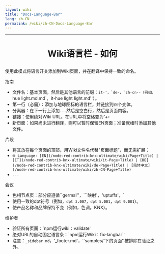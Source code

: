 ```yaml
---
layout: wiki
title: "Docs-Language-Bar"
lang: zh-CN
permalink: /wiki/zh-CN-Docs-Language-Bar
---
```

---

<h1> <p align ='Center'> Wiki语言栏 - 如何</p> </h1>

使用此模式将语言开关添加到Wiki页面，并在翻译中保持一致的命名。

指南

- 文件名：基本页面，然后是其他语言的前缀：``it-'，`de-，`zh-cn--（例如，``hue light.md.md\`，it-hue light light.md''）。
- 第一行（必需）：添加与地球图标的语言栏，并链接到四个变体。
- 分离器：在下一行上添加`---`然后是空白行，然后是页面内容。
- 链接：使用绝对Wiki URL。在URL中将空格变为'+`+`
- 新页面：如果尚未进行翻译，则可以暂时保留EN页面；准备就绪时添加其他文件。

片段

- 将其放在每个页面的顶部，用Wiki文件名代替"页面标题”，而无需扩展：
- `🌐 Language: [EN](/node-red-contrib-knx-ultimate/wiki/Page+Title) | [IT](/node-red-contrib-knx-ultimate/wiki/it-Page+Title) | [DE](/node-red-contrib-knx-ultimate/wiki/de-Page+Title) | [简体中文](/node-red-contrib-knx-ultimate/wiki/zh-CN-Page+Title)`
- `---`

会议

- 色相节点页：部分应遵循\`\`germal''，\`\`\`映射'，'uptuffs'，\`
- 使用一致的dpt符号（例如，`dpt 3.007`，`dpt 5.001`，`dpt 9.001`）。
- 使产品名称和品牌保持不变（例如，色调，KNX）。

维护者

- 验证所有页面：\`npm运行wiki：validate'
- 绝对URL的自动固定语言条：\`npm运行Wiki：fix-langbar\`\`
- 注意：`_sidebar.md`，'\_footer.md\`，\`\`samples/'下的页面''被排除在验证之外。
